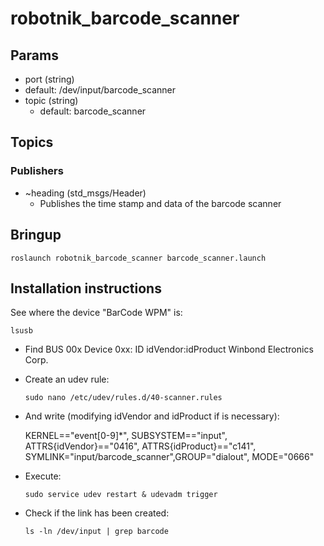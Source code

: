 # robotnik_barcode_scanner

## Params
* port (string)
 * default: /dev/input/barcode_scanner
* topic (string)
  * default: barcode_scanner

## Topics
### Publishers

* ~heading (std_msgs/Header)
  * Publishes the time stamp and data of the barcode scanner

## Bringup

```
roslaunch robotnik_barcode_scanner barcode_scanner.launch
```

## Installation instructions
See where the device "BarCode WPM" is:
  ```
  lsusb
  ```
- Find BUS 00x Device 0xx: ID idVendor:idProduct Winbond Electronics Corp.
- Create an udev rule:
  ```
  sudo nano /etc/udev/rules.d/40-scanner.rules
  ```
- And write (modifying idVendor and idProduct if is necessary):

  KERNEL=="event[0-9]*", SUBSYSTEM=="input", ATTRS{idVendor}=="0416", ATTRS{idProduct}=="c141", SYMLINK="input/barcode_scanner",GROUP="dialout", MODE="0666"
- Execute:
  ```
  sudo service udev restart & udevadm trigger
  ```
- Check if the link has been created:
  ```
  ls -ln /dev/input | grep barcode
  ```
